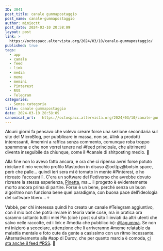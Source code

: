 ```yaml
---
ID: 3041
post_title: canale gummapostaggio
post_name: canale-gummapostaggio
author: minioctt
post_date: 2024-03-10 20:58:09
layout: post
link: >
  https://octospacc.altervista.org/2024/03/10/canale-gummapostaggio/
published: true
tags:
  - app
  - canale
  - feed
  - link
  - media
  - meme
  - memini
  - Pinterest
  - RSS
  - Telegram
categories:
  - Senza categoria
title: canale gummapostaggio
date: 2024-03-10 20:58:09
canonical_url:   https://octospacc.altervista.org/2024/03/10/canale-gummapostaggio/
---
```

<!-- wp:paragraph -->
<p>Alcuni giorni fa pensavo che volevo creare forse una sezione secondaria sul sito del MicroBlog, per pubblicare in massa, non so, #link a prodotti interessanti, #memini a raffica senza commento, comunque roba troppo spammona e che non vorrei tenere nel #feed principale, che altrimenti diventa inseguibile da chiunque, come il #canale di shitposting medio. 💩</p>
<!-- /wp:paragraph -->

<!-- wp:paragraph -->
<p>Alla fine non lo avevo fatto ancora, e ora che ci ripenso avrei forse potuto riciclare il mio vecchio profilo Mastodon in disuso @octtpz@botsin.space, però che palle... quindi ieri sera mi è tornato in mente #Pinterest, e ho ricreato l'account lì. C'era un software del Fediverso che avrebbe dovuto ricreare la stessa esperienza, <a href="https://codeberg.org/pinetta/pinetta">Pinetta</a>, ma... il progetto è evidentemente morto ancora prima di partire. Forse è un bene, perché senza un buon algoritmo non funziona bene quel paradigma, con buona pace dell'ideologia del software libero... 💀</p>
<!-- /wp:paragraph -->

<!-- wp:paragraph -->
<p>Vabbè, per chi interessa quindi ho creato un canale #Telegram aggiuntivo, con il mio bot che potrà inviare in teoria varie cose, ma in pratica ora saranno soltanto tutti i miei Pin (cioè i post sul sito lì inviati da altri utenti che salvo nelle raccolte, ed i link e #media che pubblico io): <a href="https://t.me/lagumma">@lagumma</a>. Se non mi inizierò a scocciare, attenzione che lì arriveranno #meme relatable da malattia mentale e foto cute da gente a casissimo con un ritmo incessante. Alternativamente alla #app di Durov, che per quanto marcia è comoda, <a href="https://rsshub.app/telegram/channel/lagumma">ci sta anche il feed #RSS</a>. 💯</p>
<!-- /wp:paragraph -->